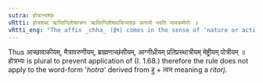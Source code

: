 ```yaml
---
sutra: होत्राभ्यश्छः
vRtti: होत्रशब्द ऋत्विग्विशेषवचनः ऋत्विग्विशेषवाचिभ्यश्छः प्रत्ययो भवति भावकर्मणोः ॥
vRtti_eng: "The affix _chha_ (ईय) comes in the sense of 'nature or action thereof', after words expressing _Hotra_ priests."
---
```

Thus आच्छावाकीयम्, मैत्रावरुणीयम्, ब्राह्मणाच्छंसीयम्, आग्नीध्रीयम् प्रतिप्रस्थात्रीयम् मेष्ट्रीयम् पोत्रीयम् ॥ होत्रभ्यः is plural to prevent application of (I. 1.68.) therefore the rule does not apply to the word-form '_hotra_' derived from हु + त्वन meaning a _ritorj_.
